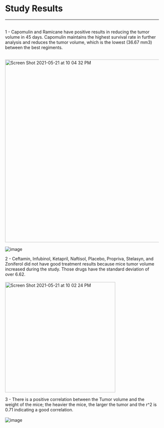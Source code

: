<h1>Study Results</h1>
<hr>
<br>
1 - Capomulin and Ramicane have positive results in reducing the tumor volume in 45 days. Capomulin maintains the highest survival rate in further analysis and reduces the tumor volume, which is the lowest (36.67 mm3) between the best regiments.
<br>
<br>

<img width="598" alt="Screen Shot 2021-05-21 at 10 04 32 PM" src="https://user-images.githubusercontent.com/77529968/119212825-8717db80-ba80-11eb-8e70-b558b2019535.png"></p>


![image](https://user-images.githubusercontent.com/77529968/119213017-d6124080-ba81-11eb-8f89-80627de3ba61.png)


2 - Ceftamin, Infubinol, Ketapril, Naftisol, Placebo, Propriva, Stelasyn, and Zoniferol did not have good treatment results because mice tumor volume increased during the study. Those drugs have the standard deviation of over 6.62.
<br>
<br>
<img width="361" alt="Screen Shot 2021-05-21 at 10 02 24 PM" src="https://user-images.githubusercontent.com/77529968/119212782-3bfdc880-ba80-11eb-8fab-15adb9d52e36.png">


3 - There is a positive correlation between the Tumor volume and the weight of the mice; the heavier the mice, the larger the tumor and the r^2 is 0.71 indicating a good correlation.
<br>
<br>
![image](https://user-images.githubusercontent.com/77529968/119212919-2d63e100-ba81-11eb-9913-9f88f3cabadb.png)





